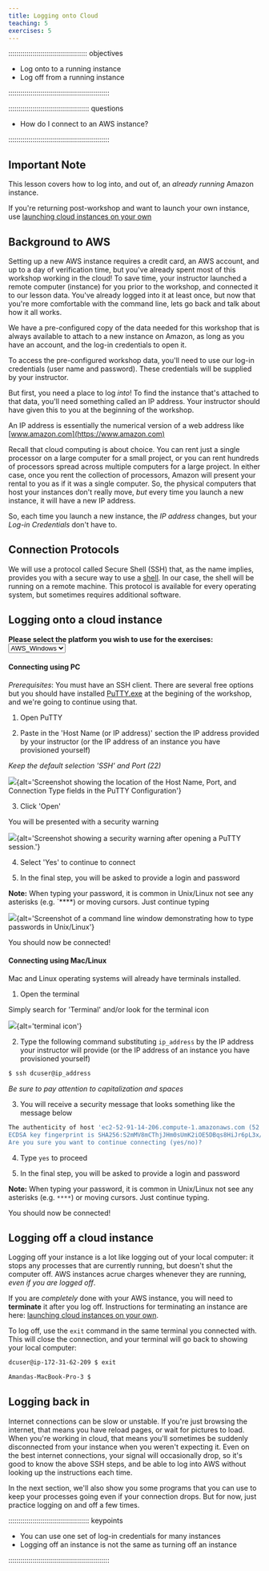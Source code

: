 ```yaml
---
title: Logging onto Cloud
teaching: 5
exercises: 5
---
```


::::::::::::::::::::::::::::::::::::::: objectives

- Log onto to a running instance
- Log off from a running instance

::::::::::::::::::::::::::::::::::::::::::::::::::

:::::::::::::::::::::::::::::::::::::::: questions

- How do I connect to an AWS instance?

::::::::::::::::::::::::::::::::::::::::::::::::::

<script language="javascript" type="text/javascript">
function set_page_view_defaults() {
    document.getElementById('div_aws_win').style.display = 'block';
    document.getElementById('div_aws_unix').style.display = 'none';
};

function change_content_by_platform(form_control){
    if (!form_control || document.getElementById(form_control).value == 'aws_win') {
        set_page_view_defaults();
    } else if (document.getElementById(form_control).value == 'aws_unix') {
        document.getElementById('div_aws_win').style.display = 'none';
        document.getElementById('div_aws_unix').style.display = 'block';
        document.getElementById('div_hpc').style.display = 'none';
        document.getElementById('div_cyverse').style.display = 'none';
    } else {
        alert("Error: Missing platform value for 'change_content_by_platform()' script!");
    }
}

window.onload = set_page_view_defaults;
</script>

## Important Note

This lesson covers how to log into, and out of, an *already running* Amazon instance.

If you're returning post-workshop and want to launch your own instance, use [launching cloud instances on your own](../instructors/LaunchingInstances.md)

## Background to AWS

Setting up a new AWS instance requires a credit card, an AWS account, and up to
a day of verification time, but you've already spent most of this workshop working in the cloud!
To save time, your instructor launched a remote computer (instance) for you prior
to the workshop, and connected it to our lesson data. You've already logged into it at
least once, but now that you're more comfortable with the command line, lets go back and talk about how it all works.

We have a pre-configured copy of the data needed for this workshop that is always available
to attach to a new instance on Amazon, as long as you have an account, and the log-in credentials to open it.

To access the pre-configured workshop data, you'll need to use our log-in credentials (user name and password). These
credentials will be supplied by your instructor.

But first, you need a place to log *into*! To find the instance that's attached to that data,
you'll need something called an IP address. Your instructor should have given this to you
at the beginning of the workshop.

An IP address is essentially the numerical version of a web address like [www.amazon.com](https://www.amazon.com)

Recall that cloud computing is about choice. You can rent just a single processor on a large computer
for a small project, or you can rent hundreds of processors spread across multiple computers for
a large project. In either case, once you rent the collection of processors, Amazon will
present your rental to you as if it was a single computer. So, the physical computers that host your
instances don't really move, *but* every time you launch a new instance, it will have a new IP address.

So, each time you launch a new instance, the *IP address* changes, but your *Log-in Credentials* don't have to.

## Connection Protocols

We will use a protocol called Secure Shell (SSH) that, as the name implies, provides you
with a secure way to use a [shell](https://swcarpentry.github.io/shell-novice). In our case,
the shell will be running on a remote machine. This protocol is available for every
operating system, but sometimes requires additional software.

## Logging onto a cloud instance

**Please select the platform you wish to use for the exercises: <select id="id_platform" name="platformlist" onchange="change_content_by_platform('id_platform');return false;"><option value="aws_unix" id="id_aws_unix" selected> AWS\_UNIX </option><option value="aws_win" id="id_aws_win" selected> AWS\_Windows </option></select>**

<div id="div_aws_win" style="display:block" markdown="1">

#### Connecting using PC

*Prerequisites*: You must have an SSH client. There are several free options but you should have installed [PuTTY.exe](https://www.chiark.greenend.org.uk/~sgtatham/putty/download.html) at the begining of the workshop, and we're going to continue using that.

1. Open PuTTY

2. Paste in the 'Host Name (or IP address)' section the IP address provided by your instructor (or the IP address of an instance you have provisioned yourself)
  
  *Keep the default selection 'SSH' and Port (22)*
  
  ![](fig/putty_screenshot_1.png){alt='Screenshot showing the location of the Host Name, Port, and Connection Type fields in the PuTTY Configuration'}

3. Click 'Open'
  
  You will be presented with a security warning
  
  ![](fig/putty_screenshot_2.png){alt='Screenshot showing a security warning after opening a PuTTY session.'}

4. Select 'Yes' to continue to connect

5. In the final step, you will be asked to provide a login and password
  
  **Note:** When typing your password, it is common in Unix/Linux not see any asterisks (e.g. \`\*\*\*\*) or moving cursors. Just continue typing
  
  ![](fig/putty_screenshot_3.png){alt='Screenshot of a command line window demonstrating how to type passwords in Unix/Linux'}

You should now be connected!

</div>

<div id="div_aws_unix" style="display:block" markdown="1">

#### Connecting using Mac/Linux

Mac and Linux operating systems will already have terminals installed.

1. Open the terminal
  
  Simply search for 'Terminal' and/or look for the terminal icon
  
  ![](fig/terminal.png){alt='terminal icon'}

2. Type the following command substituting `ip_address` by the IP address your instructor will provide (or the IP address of an instance you have provisioned yourself)
  
  ```bash
  $ ssh dcuser@ip_address
  ```
  
  *Be sure to pay attention to capitalization and spaces*

3. You will receive a security message that looks something like the message below
  
  ```bash
  The authenticity of host 'ec2-52-91-14-206.compute-1.amazonaws.com (52.91.14.206)' can't be established.
  ECDSA key fingerprint is SHA256:S2mMV8mCThjJHm0sUmK2iOE5DBqs8HiJr6pL3x/XxkI.
  Are you sure you want to continue connecting (yes/no)?
  ```

4. Type `yes` to proceed

5. In the final step, you will be asked to provide a login and password
  
  **Note:** When typing your password, it is common in Unix/Linux not see any asterisks (e.g. `****`) or moving cursors. Just continue typing.

You should now be connected!

</div>

## Logging off a cloud instance

Logging off your instance is a lot like logging out of your local computer: it stops any processes
that are currently running, but doesn't shut the computer off. AWS instances acrue charges whenever
they are running, *even if you are logged off*.

If you are *completely* done with your AWS instance, you will need to **terminate** it after you log off. Instructions for terminating an instance are here: [launching cloud instances on your own](../instructors/LaunchingInstances.md).

To log off, use the `exit` command in the same terminal you connected with. This will close the connection, and your terminal will go back to showing your local computer:

```bash
dcuser@ip-172-31-62-209 $ exit

Amandas-MacBook-Pro-3 $
```

## Logging back in

Internet connections can be slow or unstable. If you're just browsing the internet, that means you have
reload pages, or wait for pictures to load. When you're working in cloud, that means you'll sometimes
be suddenly disconnected from your instance when you weren't expecting it. Even on the best internet
connections, your signal will occasionally drop, so it's good to know the above SSH steps, and be able
to log into AWS without looking up the instructions each time.

In the next section, we'll also show you some programs that you can use to keep your processes going
even if your connection drops. But for now, just practice logging on and off a few times.

:::::::::::::::::::::::::::::::::::::::: keypoints

- You can use one set of log-in credentials for many instances
- Logging off an instance is not the same as turning off an instance

::::::::::::::::::::::::::::::::::::::::::::::::::


